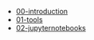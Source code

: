 * [00-introduction](./notebooks/00-Introduction.ipynb)
* [01-tools](./notebooks/01-Tools.ipynb)
* [02-jupyternotebooks](./notebooks/02-JupyterNotebooks.ipynb)
